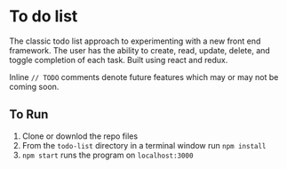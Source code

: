 # To do list

The classic todo list approach to experimenting with a new front end framework. The user has the ability to create, read, update, delete, and toggle completion of each task. Built using react and redux.

Inline `// TODO` comments denote future features which may or may not be coming soon.

## To Run
1. Clone or downlod the repo files
2. From the `todo-list` directory in a terminal window run `npm install`
3. `npm start` runs the program on `localhost:3000`
